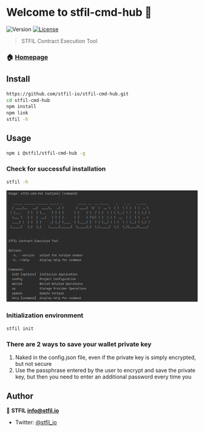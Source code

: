 # Welcome to stfil-cmd-hub 👋
![Version](https://img.shields.io/badge/version-1.1.0-blue.svg?cacheSeconds=2592000)
[![License](https://img.shields.io/badge/License-Apache%202.0-blue.svg)](https://opensource.org/licenses/Apache-2.0)

> STFIL Contract Execution Tool

### 🏠 [Homepage](https://stfil.io)

## Install

```sh
https://github.com/stfil-io/stfil-cmd-hub.git
cd stfil-cmd-hub
npm install
npm link
stfil -h
```

## Usage

```sh
npm i @stfil/stfil-cmd-hub -g
```
### Check for successful installation
```sh
stfil -h
```

![img.png](img.png)

### Initialization environment
```sh
stfil init
```

### There are 2 ways to save your wallet private key
1. Naked in the config.json file, even if the private key is simply encrypted, but not secure
2. Use the passphrase entered by the user to encrypt and save the private key, but then you need to enter an additional password every time you

## Author

👤 **STFIL <info@stfil.io>**

* Twitter: [@stfil\_io](https://twitter.com/stfil\_io)
